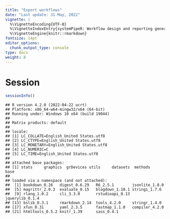 ```yaml
---
title: "Export workflows" 
date: "Last update: 31 May, 2022" 
vignette: |
  %\VignetteEncoding{UTF-8}
  %\VignetteIndexEntry{systemPipeR: Workflow design and reporting generation environment}
  %\VignetteEngine{knitr::rmarkdown}
fontsize: 14pt
editor_options: 
  chunk_output_type: console
type: docs
weight: 8
---
```


<!--
- Compile from command-line
Rscript -e "rmarkdown::render('systemPipeR.Rmd', c('BiocStyle::html_document'), clean=F); knitr::knit('systemPipeR.Rmd', tangle=TRUE)"; Rscript ../md2jekyll.R systemPipeR.knit.md 2; Rscript -e "rmarkdown::render('systemPipeR.Rmd', c('BiocStyle::pdf_document'))"
-->

# Session 

```r
sessionInfo()
```

```
## R version 4.2.0 (2022-04-22 ucrt)
## Platform: x86_64-w64-mingw32/x64 (64-bit)
## Running under: Windows 10 x64 (build 19044)
## 
## Matrix products: default
## 
## locale:
## [1] LC_COLLATE=English_United States.utf8 
## [2] LC_CTYPE=English_United States.utf8   
## [3] LC_MONETARY=English_United States.utf8
## [4] LC_NUMERIC=C                          
## [5] LC_TIME=English_United States.utf8    
## 
## attached base packages:
## [1] stats     graphics  grDevices utils     datasets  methods   base     
## 
## loaded via a namespace (and not attached):
##  [1] bookdown_0.26   digest_0.6.29   R6_2.5.1        jsonlite_1.8.0 
##  [5] magrittr_2.0.3  evaluate_0.15   blogdown_1.10.1 stringi_1.7.6  
##  [9] rlang_1.0.2     cli_3.3.0       rstudioapi_0.13 jquerylib_0.1.4
## [13] bslib_0.3.1     rmarkdown_2.14  tools_4.2.0     stringr_1.4.0  
## [17] xfun_0.31       yaml_2.3.5      fastmap_1.1.0   compiler_4.2.0 
## [21] htmltools_0.5.2 knitr_1.39      sass_0.4.1
```
